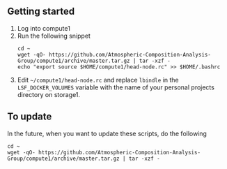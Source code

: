 ## Getting started
1. Log into compute1
2. Run the following snippet
    ```
    cd ~
    wget -qO- https://github.com/Atmospheric-Composition-Analysis-Group/compute1/archive/master.tar.gz | tar -xzf -
    echo "export source $HOME/compute1/head-node.rc" >> $HOME/.bashrc
    ```
4. Edit `~/compute1/head-node.rc` and replace `lbindle` in the `LSF_DOCKER_VOLUMES` variable with the name of your personal projects directory on storage1.

## To update
In the future, when you want to update these scripts, do the following
```
cd ~
wget -qO- https://github.com/Atmospheric-Composition-Analysis-Group/compute1/archive/master.tar.gz | tar -xzf -
```
